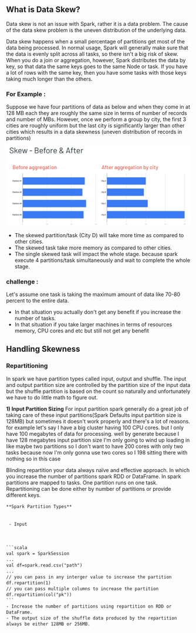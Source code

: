 ## What is Data Skew?
Data skew is not an issue with Spark, rather it is a data problem. The cause of the data skew problem is the uneven distribution of the underlying data.

Data skew happens when a small percentage of partitions get most of the data being processed. In normal usage, Spark will generally make sure that the data is evenly split across all tasks, so there isn't a big risk of skew. When you do a join or aggregation, however, Spark distributes the data by key, so that data the same keys goes to the same Node or task. If you have a lot of rows with the same key, then you have some tasks with those keys taking much longer than the others.

### For Example :
Suppose we have four partitions of data as below and when they come in at 128 MB each they are roughly the same size in terms of number of records and number of MBs. However, once we perform a group by city, the first 3 cities are roughly uniform but the last city is significantly larger than other cities which results in a data skewness (uneven distribution of records in partitions)

![Spark](https://github.com/gurditsingh/blog/blob/gh-pages/_screenshots/spark-data-skew.png?raw=true)

 - The skewed partition/task (City D) will take more time as compared to other cities.
 - The skewed task take more memory as compared to other cities.
 - The single skewed task will impact the whole stage. because spark execute 4 partitions/task simultaneously and wait to complete the whole stage.

### challenge :
Let's assume one task is taking the maximum amount of data like 70-80 percent to the entire data.

 - In that situation you actually don't get any benefit if you increase the number of tasks.
 - In that situation if you take larger machines in terms of resources memory, CPU cores and etc but still not get any benefit

## Handling Skewness

### Repartitioning
In spark we have partition types called input, output and shuffle. The input and output partition size are controlled by the partition size of the input data but the shuffle partition is based on the count so naturally and unfortunately we have to do little math to figure out.

**1) Input Partition Sizing** For input partition spark generally do a great job of taking care of these input partitions(Spark Defaults input partition size is 128MB) but sometimes it doesn't work properly and there's a lot of reasons. for example let's say I have a big cluster having 100 CPU cores. but I only have 100 megabytes of data for processing. well by generate because I have 128 megabytes input partition size I'm only going to wind up loading in like maybe two partitions so I don't want to have 200 cores with only two tasks because now I'm only gonna use two cores so I 198 sitting there with nothing so in this case


Blinding repartition your data always naïve and effective approach. In which you increase the number of partitions spark RDD or DataFrame. In spark partitions are mapped to tasks. One partition runs on one task. Repartitioning can be done either by number of partitions or provide different keys.

	**Spark Partition Types**
	

	 - Input

		 

	```scala
	val spark = SparkSession
	...
	val df=spark.read.csv("path")
	...
	// you can pass in any interger value to increase the partition
	df.repartition(1)
	// you can pass multiple columns to increase the partition
	df.repartition(col("pk"))
	```
	- Increase the number of partitions using repartition on RDD or DataFrame.
	- The output size of the shuffle data produced by the repartition always be either 128MB or 256MB.  
<!--stackedit_data:
eyJoaXN0b3J5IjpbLTk4OTA1NzEwOSwtNjAyOTc3MDU5LDQ0Nz
U5NzA1Niw5NjU5NzU3MjMsMTM0OTAzMjI4OCwxOTY3MDg5Mjg5
LC01Mzk2ODA0MTQsODM5ODM0MjkxLDE4MTA4MDMzNTcsMTg3MT
M1NDkwNCwxMTI5NDM4Nzg1LDExMjk3OTA4MjYsMTUzODIzMzMy
NCwtMjA3MDIzMzg2Niw0MDE3OTI5MTEsNzE2NTIwMDg4LC0zNj
Y4MDQ1MDMsLTE3MDA0MjgzMDEsMTUxMjQ4NTMwOCwxMjc2ODU2
MjZdfQ==
-->